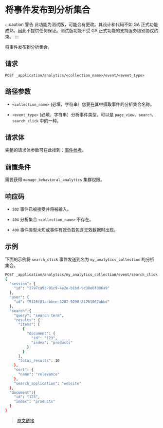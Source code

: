 # 将事件发布到分析集合

:::caution 警告
此功能为测试版，可能会有更改。其设计和代码不如 GA 正式功能成熟，因此不提供任何保证。测试版功能不受 GA 正式功能的支持服务级别协议约束。
:::

将事件发布到分析集合。

## 请求

`POST _application/analytics/<collection_name>/event/<event_type>`

## 路径参数

- `<collection_name>`
    (必填，字符串）您要在其中摄取事件的分析集合名称。

- `<event_type>`
    (必填，字符串）分析事件类型。可以是 `page_view`、`search`、`search_click` 中的一种。

## 请求体

完整的请求体参数可在此找到：[事件参考](/search_your_data/search_analytics/events_reference)。

## 前置条件

需要获得 `manage_behavioral_analytics` 集群权限。

## 响应码

- `202`
    事件已被接受并将被输入。

- `404`
    分析集合 `<collection_name>` 不存在。

- `400`
    事件类型未知或事件有效负载包含无效数据时出现。

## 示例

下面的示例将 `search_click` 事件发送到名为 `my_analytics_collection` 的分析集合。

```bash
POST _application/analytics/my_analytics_collection/event/search_click
{
  "session": {
    "id": "1797ca95-91c9-4e2e-b1bd-9c38e6f386a9"
  },
  "user": {
    "id": "5f26f01a-bbee-4202-9298-81261067abbd"
  },
  "search":{
    "query": "search term",
    "results": {
      "items": [
        {
          "document": {
            "id": "123",
            "index": "products"
          }
        }
      ],
      "total_results": 10
    },
    "sort": {
      "name": "relevance"
    },
    "search_application": "website"
  },
  "document":{
    "id": "123",
    "index": "products"
  }
}
```

> [原文链接](https://www.elastic.co/guide/en/elasticsearch/reference/current/post-analytics-collection-event.html)
